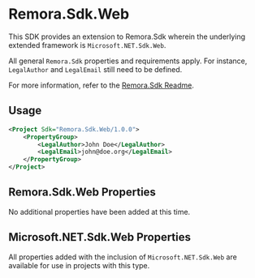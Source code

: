 # Remora.Sdk.Web

This SDK provides an extension to Remora.Sdk wherein the underlying extended framework is `Microsoft.NET.Sdk.Web`.

All general `Remora.Sdk` properties and requirements apply. For instance, `LegalAuthor` and `LegalEmail` still need to
be defined.

For more information, refer to the [Remora.Sdk Readme](../Remora.Sdk/Readme.md).

## Usage

```xml
<Project Sdk="Remora.Sdk.Web/1.0.0">
	<PropertyGroup>
		<LegalAuthor>John Doe</LegalAuthor>
		<LegalEmail>john@doe.org</LegalEmail>
	</PropertyGroup>
</Project>
```

## Remora.Sdk.Web Properties

No additional properties have been added at this time.

## Microsoft.NET.Sdk.Web Properties

All properties added with the inclusion of `Microsoft.NET.Sdk.Web` are available for use in projects with this type.